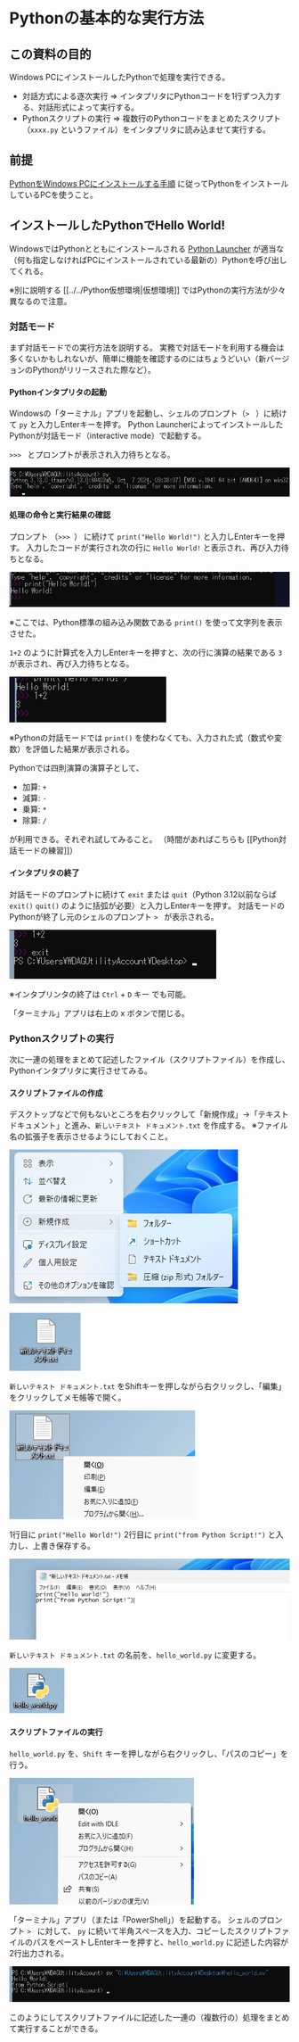 # Pythonの基本的な実行方法

## この資料の目的

Windows PCにインストールしたPythonで処理を実行できる。

- 対話方式による逐次実行 ⇒ インタプリタにPythonコードを1行ずつ入力する、対話形式によって実行する。
- Pythonスクリプトの実行 ⇒ 複数行のPythonコードをまとめたスクリプト（`xxxx.py` というファイル）をインタプリタに読み込ませて実行する。

## 前提

[PythonをWindows PCにインストールする手順](PythonをWindowsPCにインストールする.md) に従ってPythonをインストールしているPCを使うこと。

## インストールしたPythonでHello World!

WindowsではPythonとともにインストールされる [Python Launcher](https://docs.python.org/ja/3/using/windows.html#launcher) が適当な（何も指定しなければPCにインストールされている最新の）Pythonを呼び出してくれる。

※別に説明する [[../../Python仮想環境|仮想環境]] ではPythonの実行方法が少々異なるので注意。

### 対話モード

まず対話モードでの実行方法を説明する。
実務で対話モードを利用する機会は多くないかもしれないが、簡単に機能を確認するのにはちょうどいい（新バージョンのPythonがリリースされた際など）。

#### Pythonインタプリタの起動

Windowsの「ターミナル」アプリを起動し、シェルのプロンプト（`> ` ）に続けて `py` と入力しEnterキーを押す。
Python LauncherによってインストールしたPythonが対話モード（interactive mode）で起動する。

`>>> ` とプロンプトが表示され入力待ちとなる。

![](../../attachments/Pasted%20image%2020250507152226.png)

#### 処理の命令と実行結果の確認

プロンプト （`>>> `） に続けて `print("Hello World!")` と入力しEnterキーを押す。
入力したコードが実行され次の行に `Hello World!` と表示され、再び入力待ちとなる。

![](../../attachments/Pasted%20image%2020250507152250.png)

※ここでは、Python標準の組み込み関数である `print()` を使って文字列を表示させた。

`1+2` のように計算式を入力しEnterキーを押すと、次の行に演算の結果である `3` が表示され、再び入力待ちとなる。

![](../../attachments/Pasted%20image%2020250507152330.png)

※Pythonの対話モードでは `print()` を使わなくても、入力された式（数式や変数）を評価した結果が表示される。

Pythonでは四則演算の演算子として、

- 加算: `+`
- 減算: `-` 
- 乗算: `*`
- 除算: `/`

が利用できる。それぞれ試してみること。
（時間があればこちらも [[Python対話モードの練習]]）

#### インタプリタの終了

対話モードのプロンプトに続けて `exit` または `quit`（Python 3.12以前ならば `exit()` `quit()` のように括弧が必要）と入力しEnterキーを押す。
対話モードのPythonが終了し元のシェルのプロンプト `> ` が表示される。

![](../../attachments/Pasted%20image%2020250507152419.png)

※インタプリンタの終了は `Ctrl` + `D` キー でも可能。

「ターミナル」アプリは右上の x ボタンで閉じる。
### Pythonスクリプトの実行

次に一連の処理をまとめて記述したファイル（スクリプトファイル）を作成し、Pythonインタプリタに実行させてみる。

#### スクリプトファイルの作成

デスクトップなどで何もないところを右クリックして「新規作成」→「テキスト ドキュメント」と進み、`新しいテキスト ドキュメント.txt` を作成する。
※ファイル名の拡張子を表示させるようにしておくこと。

![](../../attachments/Pasted%20image%2020250507152452.png)

![](../../attachments/Pasted%20image%2020250507152506.png)

`新しいテキスト ドキュメント.txt` をShiftキーを押しながら右クリックし、「編集」をクリックしてメモ帳等で開く。

![](../../attachments/Pasted%20image%2020250507152524.png)

1行目に `print("Hello World!")`
2行目に `print("from Python Script!")` と入力し、上書き保存する。

![](../../attachments/Pasted%20image%2020250507155559.png)

`新しいテキスト ドキュメント.txt` の名前を、`hello_world.py` に変更する。

![](../../attachments/Pasted%20image%2020250507152547.png)

#### スクリプトファイルの実行

`hello_world.py` を、`Shift` キーを押しながら右クリックし、「パスのコピー」を行う。

![](../../attachments/Pasted%20image%2020250507152558.png)

「ターミナル」アプリ（または「PowerShell」）を起動する。
シェルのプロンプト `> ` に対して、 `py` に続いて半角スペースを入力、コピーしたスクリプトファイルのパスをペーストしEnterキーを押すと、`hello_world.py` に記述した内容が2行出力される。

![](../../attachments/Pasted%20image%2020250507155802.png)

このようにしてスクリプトファイルに記述した一連の（複数行の）処理をまとめて実行することができる。
